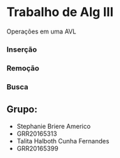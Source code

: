 # Trabalho de Alg III
Operações em uma AVL
### Inserção
### Remoção
### Busca
## Grupo:
* Stephanie Briere Americo
* GRR20165313 
* Talita Halboth Cunha Fernandes
* GRR20165399